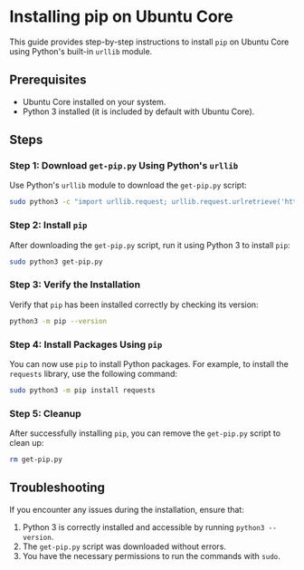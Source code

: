 # Installing pip on Ubuntu Core

This guide provides step-by-step instructions to install `pip` on Ubuntu Core using Python's built-in `urllib` module.

## Prerequisites

- Ubuntu Core installed on your system.
- Python 3 installed (it is included by default with Ubuntu Core).

## Steps

### Step 1: Download `get-pip.py` Using Python's `urllib`

Use Python's `urllib` module to download the `get-pip.py` script:

```bash
sudo python3 -c "import urllib.request; urllib.request.urlretrieve('https://bootstrap.pypa.io/get-pip.py', 'get-pip.py')"
```

### Step 2: Install `pip`

After downloading the `get-pip.py` script, run it using Python 3 to install `pip`:

```bash
sudo python3 get-pip.py
```

### Step 3: Verify the Installation

Verify that `pip` has been installed correctly by checking its version:

```bash
python3 -m pip --version
```

### Step 4: Install Packages Using `pip`

You can now use `pip` to install Python packages. For example, to install the `requests` library, use the following command:

```bash
sudo python3 -m pip install requests
```

### Step 5: Cleanup

After successfully installing `pip`, you can remove the `get-pip.py` script to clean up:

```bash
rm get-pip.py
```

## Troubleshooting

If you encounter any issues during the installation, ensure that:

1. Python 3 is correctly installed and accessible by running `python3 --version`.
2. The `get-pip.py` script was downloaded without errors.
3. You have the necessary permissions to run the commands with `sudo`.

